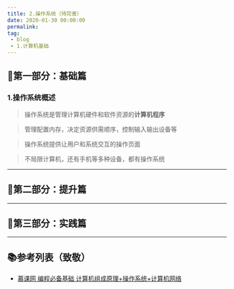 ```yaml
---
title: 2.操作系统（待完善）
date: 2020-01-30 00:00:00
permalink: 
tag: 
 - blog
 - 1.计算机基础
---
```


## 🍜第一部分：基础篇

### 1.操作系统概述

> 操作系统是管理计算机硬件和软件资源的**计算机程序**

> 管理配置内存，决定资源供需顺序，控制输入输出设备等

> 操作系统提供让用户和系统交互的操作页面 

> 不局限计算机，还有手机等多种设备，都有操作系统

---

## 🍲第二部分：提升篇

---

## 🍔第三部分：实践篇

---

## 📚参考列表（致敬）

- [慕课网 编程必备基础 计算机组成原理+操作系统+计算机网络](https://coding.imooc.com/learn/list/355.html)